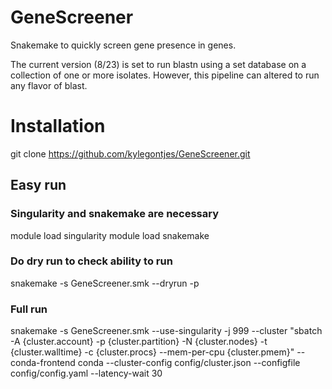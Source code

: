 # GeneScreener
Snakemake to quickly screen gene presence in genes. 

The current version (8/23) is set to run blastn using a set database on a collection of one or more isolates. However, this pipeline can altered to run any flavor of blast.

# Installation
git clone https://github.com/kylegontjes/GeneScreener.git

## Easy run
### Singularity and snakemake are necessary 
module load singularity
module load snakemake

### Do dry run to check ability to run
snakemake -s GeneScreener.smk --dryrun -p

### Full run
snakemake -s GeneScreener.smk --use-singularity -j 999 --cluster "sbatch -A {cluster.account} -p {cluster.partition} -N {cluster.nodes} -t {cluster.walltime} -c {cluster.procs} --mem-per-cpu {cluster.pmem}" --conda-frontend conda --cluster-config config/cluster.json --configfile config/config.yaml --latency-wait 30
